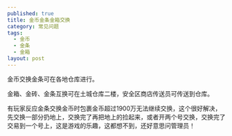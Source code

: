 ```yaml
---
published: true
title: 金币金条金箱交换
category: 常见问题
tags: 
  - 金币
  - 金条
  - 金箱
layout: post
---
```

<p>
    金币交换金条可在各地仓库进行。
</p>
<p>
    金箱、金砖、金条互换可在土城仓库二楼，安全区商店传送员可传送到仓库。
</p>

<p>
    有玩家反应金条交换金币时包裹金币超过1900万无法继续交换，这个很好解决，先交换一部分扔地上，交换完了再把地上的捡起来，或者开两个号交换，交换完了交易到一个号上，这是游戏的乐趣，这都想不到，还好意思问管理员！
</p>

